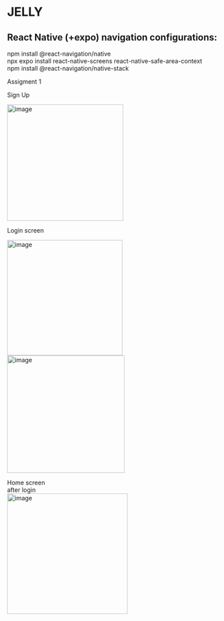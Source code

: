 # JELLY<br />

## React Native (+expo) navigation configurations:<br />
npm install @react-navigation/native<br />
npx expo install react-native-screens react-native-safe-area-context<br />
npm install @react-navigation/native-stack<br />

Assigment 1

Sign Up <br />

<img width="271" alt="image" src="https://user-images.githubusercontent.com/59119466/194755286-72b27e8e-5397-4127-a753-01cb786d366d.png">

Login screen <br />

<img width="269" alt="image" src="https://user-images.githubusercontent.com/59119466/194754871-59026c15-53a5-4f80-b5a5-e6f5bf08e2a2.png">


<img width="274" alt="image" src="https://user-images.githubusercontent.com/59119466/194755321-9c0e1edd-267c-48bc-a1f3-fb913ab5dc04.png">

Home screen <br />
after login <br />
<img width="281" alt="image" src="https://user-images.githubusercontent.com/59119466/194755329-bfed15db-5137-4cc8-9dc0-7594d6cb296b.png">


